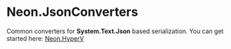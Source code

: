 ﻿Neon.JsonConverters
===================

Common converters for **System.Text.Json** based serialization.  You can get started here: [Neon.HyperV](https://sdk.neonforge.com/N_Neon_JsonConverters.htm)
